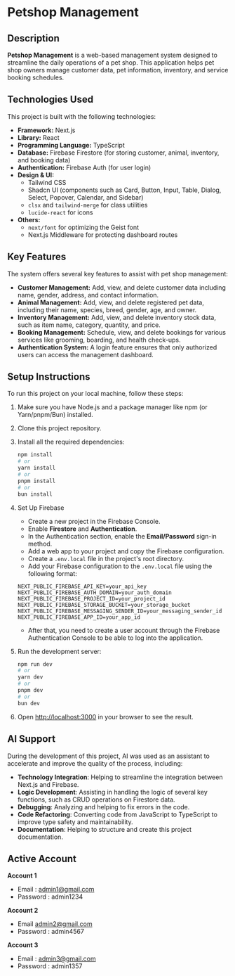 # Petshop Management

## Description

**Petshop Management** is a web-based management system designed to streamline the daily operations of a pet shop. This application helps pet shop owners manage customer data, pet information, inventory, and service booking schedules.

## Technologies Used

This project is built with the following technologies:

* **Framework:** Next.js
* **Library:** React
* **Programming Language:** TypeScript
* **Database:** Firebase Firestore (for storing customer, animal, inventory, and booking data)
* **Authentication:** Firebase Auth (for user login)
* **Design & UI:**
    * Tailwind CSS
    * Shadcn UI (components such as Card, Button, Input, Table, Dialog, Select, Popover, Calendar, and Sidebar)
    * `clsx` and `tailwind-merge` for class utilities
    * `lucide-react` for icons
* **Others:**
    * `next/font` for optimizing the Geist font
    * Next.js Middleware for protecting dashboard routes

## Key Features

The system offers several key features to assist with pet shop management:

* **Customer Management:** Add, view, and delete customer data including name, gender, address, and contact information.
* **Animal Management:** Add, view, and delete registered pet data, including their name, species, breed, gender, age, and owner.
* **Inventory Management:** Add, view, and delete inventory stock data, such as item name, category, quantity, and price.
* **Booking Management:** Schedule, view, and delete bookings for various services like grooming, boarding, and health check-ups.
* **Authentication System:** A login feature ensures that only authorized users can access the management dashboard.

## Setup Instructions

To run this project on your local machine, follow these steps:

1.  Make sure you have Node.js and a package manager like npm (or Yarn/pnpm/Bun) installed.
2.  Clone this project repository.
3.  Install all the required dependencies:

    ```bash
    npm install
    # or
    yarn install
    # or
    pnpm install
    # or
    bun install
    ```

4.  Set Up Firebase
    * Create a new project in the Firebase Console.
    * Enable **Firestore** and **Authentication**.
    * In the Authentication section, enable the **Email/Password** sign-in method.
    * Add a web app to your project and copy the Firebase configuration.
    * Create a `.env.local` file in the project's root directory.
    * Add your Firebase configuration to the `.env.local` file using the following format:
    ```
    NEXT_PUBLIC_FIREBASE_API_KEY=your_api_key
    NEXT_PUBLIC_FIREBASE_AUTH_DOMAIN=your_auth_domain
    NEXT_PUBLIC_FIREBASE_PROJECT_ID=your_project_id
    NEXT_PUBLIC_FIREBASE_STORAGE_BUCKET=your_storage_bucket
    NEXT_PUBLIC_FIREBASE_MESSAGING_SENDER_ID=your_messaging_sender_id
    NEXT_PUBLIC_FIREBASE_APP_ID=your_app_id
    ```
    * After that, you need to create a user account through the Firebase Authentication Console to be able to log into the application.

5.  Run the development server:

    ```bash
    npm run dev
    # or
    yarn dev
    # or
    pnpm dev
    # or
    bun dev
    ```

6.  Open [http://localhost:3000](http://localhost:3000) in your browser to see the result.

## AI Support

During the development of this project, AI was used as an assistant to accelerate and improve the quality of the process, including:

* **Technology Integration**: Helping to streamline the integration between Next.js and Firebase.
* **Logic Development**: Assisting in handling the logic of several key functions, such as CRUD operations on Firestore data.
* **Debugging**: Analyzing and helping to fix errors in the code.
* **Code Refactoring**: Converting code from JavaScript to TypeScript to improve type safety and maintainability.
* **Documentation**: Helping to structure and create this project documentation.

## Active Account

**Account 1**
* Email : admin1@gmail.com
* Password : admin1234

**Account 2**
* Email admin2@gmail.com
* Password : admin4567

**Account 3**
* Email : admin3@gmail.com
* Password : admin1357